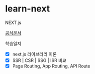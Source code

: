 # learn-next

NEXT.js

[공식문서](https://nextjs.org/learn/foundations/about-nextjs?utm_source=next-site&utm_medium=navbar&utm_campaign=docs)

학습일지
- [x] next.js 라이브러리 이론
- [x] SSR | CSR | SSG | ISR 비교
- [x] Page Routing, App Routing, API Route 
